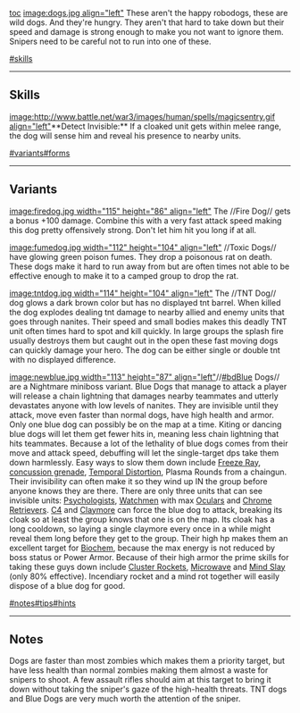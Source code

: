 [toc](toc "wikilink") [image:dogs.jpg
align="left"](image:dogs.jpg_align="left" "wikilink") These aren't the
happy robodogs, these are wild dogs. And they're hungry. They aren't
that hard to take down but their speed and damage is strong enough to
make you not want to ignore them. Snipers need to be careful not to run
into one of these.

[\#skills](#skills "wikilink")

------------------------------------------------------------------------

## Skills

[image:<http://www.battle.net/war3/images/human/spells/magicsentry.gif>
align="left"](image:http:/www.battle.net/war3/images/human/spells/magicsentry.gif_align="left" "wikilink")\*\*Detect
Invisible:\*\* If a cloaked unit gets within melee range, the dog will
sense him and reveal his presence to nearby units.

[\#variants](#variants "wikilink")[\#forms](#forms "wikilink")

------------------------------------------------------------------------

## Variants

[image:firedog.jpg width="115" height="86"
align="left"](image:firedog.jpg_width="115"_height="86"_align="left" "wikilink")
The //Fire Dog// gets a bonus +100 damage. Combine this with a very fast
attack speed making this dog pretty offensively strong. Don't let him
hit you long if at all.

[image:fumedog.jpg width="112" height="104"
align="left"](image:fumedog.jpg_width="112"_height="104"_align="left" "wikilink")
//Toxic Dogs// have glowing green poison fumes. They drop a poisonous
rat on death. These dogs make it hard to run away from but are often
times not able to be effective enough to make it to a camped group to
drop the rat.

[image:tntdog.jpg width="114" height="104"
align="left"](image:tntdog.jpg_width="114"_height="104"_align="left" "wikilink")
The //TNT Dog// dog glows a dark brown color but has no displayed tnt
barrel. When killed the dog explodes dealing tnt damage to nearby allied
and enemy units that goes through nanites. Their speed and small bodies
makes this deadly TNT unit often times hard to spot and kill quickly. In
large groups the splash fire usually destroys them but caught out in the
open these fast moving dogs can quickly damage your hero. The dog can be
either single or double tnt with no displayed difference.

[image:newblue.jpg width="113" height="87"
align="left"](image:newblue.jpg_width="113"_height="87"_align="left" "wikilink")//[\#bdBlue](#bd "wikilink")
Dogs// are a Nightmare miniboss variant. Blue Dogs that manage to attack
a player will release a chain lightning that damages nearby teammates
and utterly devastates anyone with low levels of nanites. They are
invisible until they attack, move even faster than normal dogs, have
high health and armor. Only one blue dog can possibly be on the map at a
time. Kiting or dancing blue dogs will let them get fewer hits in,
meaning less chain lightning that hits teammates. Because a lot of the
lethality of blue dogs comes from their move and attack speed, debuffing
will let the single-target dps take them down harmlessly. Easy ways to
slow them down include [Freeze Ray](Lab#freezeray "wikilink"),
[concussion grenade](sniper#conc "wikilink"), [Temporal
Distortion](watchman#gren "wikilink"), Plasma Rounds from a chaingun.
Their invisibility can often make it so they wind up IN the group before
anyone knows they are there. There are only three units that can see
invisible units: [Psychologists](Psychologist "wikilink"),
[Watchmen](watchman "wikilink") with max
[Oculars](Watchman#loadout "wikilink") and [Chrome
Retrievers](Robo#chrome "wikilink"). [C4](Demolitions#c4 "wikilink") and
[Claymore](Consumables#claymore "wikilink") can force the blue dog to
attack, breaking its cloak so at least the group knows that one is on
the map. Its cloak has a long cooldown, so laying a single claymore
every once in a while might reveal them long before they get to the
group. Their high hp makes them an excellent target for
[Biochem](Demolitions#biochem "wikilink"), because the max energy is not
reduced by boss status or Power Armor. Because of their high armor the
prime skills for taking these guys down include [Cluster
Rockets](cyborg#cluster "wikilink"),
[Microwave](Pyrotechnician#micro "wikilink") and [Mind
Slay](Psychologist#mindslay "wikilink") (only 80% effective). Incendiary
rocket and a mind rot together will easily dispose of a blue dog for
good.

[\#notes](#notes "wikilink")[\#tips](#tips "wikilink")[\#hints](#hints "wikilink")

------------------------------------------------------------------------

## Notes

Dogs are faster than most zombies which makes them a priority target,
but have less health than normal zombies making them almost a waste for
snipers to shoot. A few assault rifles should aim at this target to
bring it down without taking the sniper's gaze of the high-health
threats. TNT dogs and Blue Dogs are very much worth the attention of the
sniper.